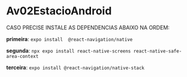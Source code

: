# Av02EstacioAndroid
CASO PRECISE INSTALE AS DEPENDENCIAS ABAIXO NA ORDEM:

**primeira**: `expo install  @react-navigation/native`

**segunda**: `npx expo install react-native-screens react-native-safe-area-context`

**terceira**: `expo install @react-navigation/native-stack`
